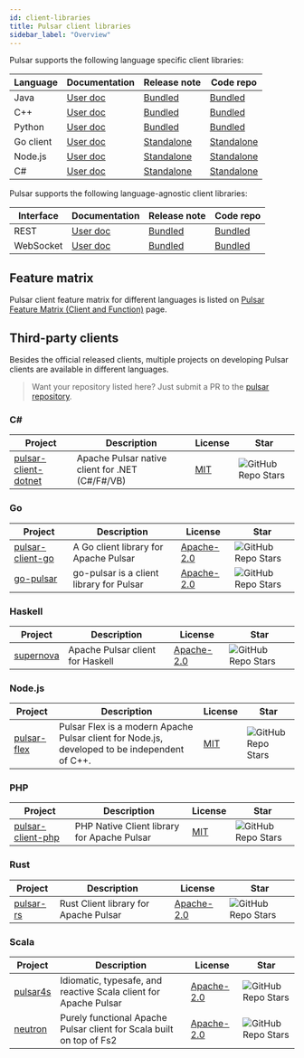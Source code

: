 ```yaml
---
id: client-libraries
title: Pulsar client libraries
sidebar_label: "Overview"
---
```


Pulsar supports the following language specific client libraries:

| Language  | Documentation                          | Release note                                                                   | Code repo                                                                        |
| --------- | -------------------------------------- | ------------------------------------------------------------------------------ | -------------------------------------------------------------------------------- |
| Java      | [User doc](client-libraries-java.md)   | [Bundled](/release-notes/)                                                     | [Bundled](https://github.com/apache/pulsar/tree/master/pulsar-client)            |
| C++       | [User doc](client-libraries-cpp.md)    | [Bundled](/release-notes/)                                                     | [Bundled](https://github.com/apache/pulsar/tree/master/pulsar-client-cpp)        |
| Python    | [User doc](client-libraries-python.md) | [Bundled](/release-notes/)                                                     | [Bundled](https://github.com/apache/pulsar/tree/master/pulsar-client-cpp/python) |
| Go client | [User doc](client-libraries-go.md)     | [Standalone](https://github.com/apache/pulsar-client-go/blob/master/CHANGELOG) | [Standalone](https://github.com/apache/pulsar-client-go)                         |
| Node.js   | [User doc](client-libraries-node.md)   | [Standalone](https://github.com/apache/pulsar-client-node/releases)            | [Standalone](https://github.com/apache/pulsar-client-node)                       |
| C#        | [User doc](client-libraries-dotnet.md) | [Standalone](https://github.com/apache/pulsar-dotpulsar/blob/master/CHANGELOG) | [Standalone](https://github.com/apache/pulsar-dotpulsar)                         |

Pulsar supports the following language-agnostic client libraries:

| Interface | Documentation                             | Release note               | Code repo                                                                |
| --------- | ----------------------------------------- | -------------------------- | ------------------------------------------------------------------------ |
| REST      | [User doc](client-libraries-rest.md)      | [Bundled](/release-notes/) | [Bundled](https://github.com/apache/pulsar/tree/master/pulsar-broker)    |
| WebSocket | [User doc](client-libraries-websocket.md) | [Bundled](/release-notes/) | [Bundled](https://github.com/apache/pulsar/tree/master/pulsar-websocket) |

## Feature matrix

Pulsar client feature matrix for different languages is listed on [Pulsar Feature Matrix (Client and Function)](https://docs.google.com/spreadsheets/d/1YHYTkIXR8-Ql103u-IMI18TXLlGStK8uJjDsOOA0T20/edit#gid=1784579914) page.

## Third-party clients

Besides the official released clients, multiple projects on developing Pulsar clients are available in different languages.

> Want your repository listed here? Just submit a PR to the [pulsar repository](https://github.com/apache/pulsar/edit/master/site2/docs/client-libraries.md).

### C#

| Project                                                                    | Description                                     | License                                    | Star                                                                                                          |
| -------------------------------------------------------------------------- | ----------------------------------------------- | ------------------------------------------ | ------------------------------------------------------------------------------------------------------------- |
| [pulsar-client-dotnet](https://github.com/fsprojects/pulsar-client-dotnet) | Apache Pulsar native client for .NET (C#/F#/VB) | [MIT](https://opensource.org/licenses/MIT) | ![GitHub Repo Stars](https://img.shields.io/github/stars/fsprojects/pulsar-client-dotnet?style=for-the-badge) |

### Go

| Project                                                         | Description                              | License                                                   | Star                                                                                                   |
| --------------------------------------------------------------- | ---------------------------------------- | --------------------------------------------------------- | ------------------------------------------------------------------------------------------------------ |
| [pulsar-client-go](https://github.com/Comcast/pulsar-client-go) | A Go client library for Apache Pulsar    | [Apache-2.0](https://www.apache.org/licenses/LICENSE-2.0) | ![GitHub Repo Stars](https://img.shields.io/github/stars/Comcast/pulsar-client-go?style=for-the-badge) |
| [go-pulsar](https://github.com/t2y/go-pulsar)                   | go-pulsar is a client library for Pulsar | [Apache-2.0](https://www.apache.org/licenses/LICENSE-2.0) | ![GitHub Repo Stars](https://img.shields.io/github/stars/t2y/go-pulsar?style=for-the-badge)            |

### Haskell

| Project                                          | Description                      | License                                                   | Star                                                                                           |
| ------------------------------------------------ | -------------------------------- | --------------------------------------------------------- | ---------------------------------------------------------------------------------------------- |
| [supernova](https://github.com/cr-org/supernova) | Apache Pulsar client for Haskell | [Apache-2.0](https://www.apache.org/licenses/LICENSE-2.0) | ![GitHub Repo Stars](https://img.shields.io/github/stars/cr-org/supernova?style=for-the-badge) |

### Node.js

| Project                                          | Description                      | License                                                   | Star                                                                                           |
| ------------------------------------------------ | -------------------------------- | --------------------------------------------------------- | ---------------------------------------------------------------------------------------------- |
| [pulsar-flex](https://github.com/ayeo-flex-org/pulsar-flex) | Pulsar Flex is a modern Apache Pulsar client for Node.js, developed to be independent of C++. | [MIT](https://opensource.org/licenses/MIT) | ![GitHub Repo Stars](https://img.shields.io/github/stars/ayeo-flex-org/pulsar-flex?style=for-the-badge) |

### PHP

| Project                                          | Description                      | License                                                   | Star                                                                                           |
| ------------------------------------------------ | -------------------------------- | --------------------------------------------------------- | ---------------------------------------------------------------------------------------------- |
| [pulsar-client-php](https://github.com/ikilobyte/pulsar-client-php) | PHP Native Client library for Apache Pulsar | [MIT](https://opensource.org/licenses/MIT) | ![GitHub Repo Stars](https://img.shields.io/github/stars/ikilobyte/pulsar-client-php?style=for-the-badge) |

### Rust

| Project                                                | Description                           | License                                                   | Star                                                                                                 |
| ------------------------------------------------------ | ------------------------------------- | --------------------------------------------------------- | ---------------------------------------------------------------------------------------------------- |
| [pulsar-rs](https://github.com/streamnative/pulsar-rs) | Rust Client library for Apache Pulsar | [Apache-2.0](https://www.apache.org/licenses/LICENSE-2.0) | ![GitHub Repo Stars](https://img.shields.io/github/stars/streamnative/pulsar-rs?style=for-the-badge) |

### Scala

| Project                                             | Description                                                          | License                                                   | Star                                                                                               |
| --------------------------------------------------- | -------------------------------------------------------------------- | --------------------------------------------------------- | -------------------------------------------------------------------------------------------------- |
| [pulsar4s](https://github.com/CleverCloud/pulsar4s) | Idiomatic, typesafe, and reactive Scala client for Apache Pulsar     | [Apache-2.0](https://www.apache.org/licenses/LICENSE-2.0) | ![GitHub Repo Stars](https://img.shields.io/github/stars/CleverCloud/pulsar4s?style=for-the-badge) |
| [neutron](https://github.com/cr-org/neutron)        | Purely functional Apache Pulsar client for Scala built on top of Fs2 | [Apache-2.0](https://www.apache.org/licenses/LICENSE-2.0) | ![GitHub Repo Stars](https://img.shields.io/github/stars/cr-org/neutron?style=for-the-badge)       |
